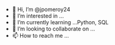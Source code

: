 - 👋 Hi, I’m @jpomeroy24
- 👀 I’m interested in ...
- 🌱 I’m currently learning ...Python, SQL
- 💞️ I’m looking to collaborate on ...
- 📫 How to reach me ...

<!---
jpomeroy24/jpomeroy24 is a ✨ special ✨ repository because its `README.md` (this file) appears on your GitHub profile.
You can click the Preview link to take a look at your changes.
--->
